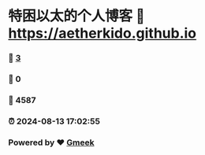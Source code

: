 # 特困以太的个人博客 :link: https://aetherkido.github.io 
### :page_facing_up: [3](https://aetherkido.github.io/tag.html) 
### :speech_balloon: 0 
### :hibiscus: 4587 
### :alarm_clock: 2024-08-13 17:02:55 
### Powered by :heart: [Gmeek](https://github.com/Meekdai/Gmeek)
